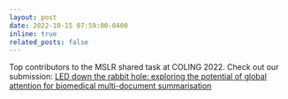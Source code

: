 ```yaml
---
layout: post
date: 2022-10-15 07:59:00-0400
inline: true
related_posts: false
---
```


Top contributors to the MSLR shared task at COLING 2022. Check out our submission: [LED down the rabbit hole: exploring the potential of global attention for biomedical multi-document summarisation](https://aclanthology.org/2022.sdp-1.21/)